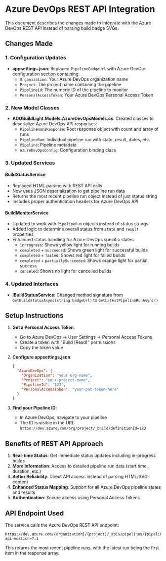 # Azure DevOps REST API Integration

This document describes the changes made to integrate with the Azure DevOps REST API instead of parsing build badge SVGs.

## Changes Made

### 1. Configuration Updates
- **appsettings.json**: Replaced `PipelineBadgeUrl` with Azure DevOps configuration section containing:
  - `Organization`: Your Azure DevOps organization name
  - `Project`: The project name containing the pipeline  
  - `PipelineId`: The numeric ID of the pipeline to monitor
  - `PersonalAccessToken`: Your Azure DevOps Personal Access Token

### 2. New Model Classes
- **ADOBuildLight.Models.AzureDevOpsModels.cs**: Created classes to deserialize Azure DevOps API responses:
  - `PipelineRunsResponse`: Root response object with count and array of runs
  - `PipelineRun`: Individual pipeline run with state, result, dates, etc.
  - `Pipeline`: Pipeline metadata
  - `AzureDevOpsConfig`: Configuration binding class

### 3. Updated Services

#### BuildStatusService
- Replaced HTML parsing with REST API calls
- Now uses JSON deserialization to get pipeline run data
- Returns the most recent pipeline run object instead of just status string
- Includes proper authentication headers for Azure DevOps API

#### BuildMonitorService  
- Updated to work with `PipelineRun` objects instead of status strings
- Added logic to determine overall status from `state` and `result` properties
- Enhanced status handling for Azure DevOps specific states:
  - `inProgress`: Shows yellow light for running builds
  - `completed` + `succeeded`: Shows green light for successful builds
  - `completed` + `failed`: Shows red light for failed builds
  - `completed` + `partiallySucceeded`: Shows orange light for partial success
  - `canceled`: Shows no light for cancelled builds

### 4. Updated Interfaces
- **IBuildStatusService**: Changed method signature from `GetBuildStatusAsync(string badgeUrl)` to `GetLatestPipelineRunAsync()`

## Setup Instructions

1. **Get a Personal Access Token**:
   - Go to Azure DevOps → User Settings → Personal Access Tokens
   - Create a token with "Build (Read)" permissions
   - Copy the token value

2. **Configure appsettings.json**:
   ```json
   {
     "AzureDevOps": {
       "Organization": "your-org-name",
       "Project": "your-project-name", 
       "PipelineId": "123",
       "PersonalAccessToken": "your-pat-token-here"
     }
   }
   ```

3. **Find your Pipeline ID**:
   - In Azure DevOps, navigate to your pipeline
   - The ID is visible in the URL: `https://dev.azure.com/org/project/_build?definitionId=123`

## Benefits of REST API Approach

1. **Real-time Status**: Get immediate status updates including in-progress builds
2. **More Information**: Access to detailed pipeline run data (start time, duration, etc.)  
3. **Better Reliability**: Direct API access instead of parsing HTML/SVG content
4. **Enhanced Status Mapping**: Support for all Azure DevOps pipeline states and results
5. **Authentication**: Secure access using Personal Access Tokens

## API Endpoint Used

The service calls the Azure DevOps REST API endpoint:
```
https://dev.azure.com/{organization}/{project}/_apis/pipelines/{pipelineId}/runs?api-version=7.1
```

This returns the most recent pipeline runs, with the latest run being the first item in the response array.